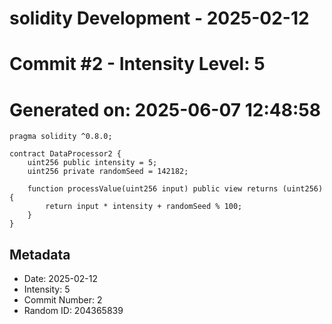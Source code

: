 ﻿# solidity Development - 2025-02-12
# Commit #2 - Intensity Level: 5
# Generated on: 2025-06-07 12:48:58
```solidity
pragma solidity ^0.8.0;

contract DataProcessor2 {
    uint256 public intensity = 5;
    uint256 private randomSeed = 142182;

    function processValue(uint256 input) public view returns (uint256) {
        return input * intensity + randomSeed % 100;
    }
}
```
## Metadata
- Date: 2025-02-12
- Intensity: 5
- Commit Number: 2
- Random ID: 204365839
